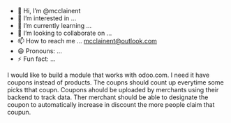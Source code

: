 - 👋 Hi, I’m @mcclainent
- 👀 I’m interested in ...
- 🌱 I’m currently learning ...
- 💞️ I’m looking to collaborate on ...
- 📫 How to reach me ... mcclainent@outlook.com
- 😄 Pronouns: ...
- ⚡ Fun fact: ...

<!---
mcclainent/mcclainent is a ✨ special ✨ repository because its `README.md` (this file) appears on your GitHub profile.
You can click the Preview link to take a look at your changes.
--->

I would like to build a module that works with odoo.com.  I need it have coupons instead of products. The coupns should count up everytime some picks
tthat coupn. Coupons ahould be uploaded by merchants using their backend to track data. Ther merchant should be able to designate the coupon to automatically
increase in discount the more people claim that coupun.
